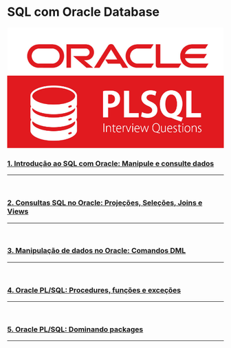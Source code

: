 # SQL com Oracle Database

<img src="./plsql.jpg">

<br>

### [1. Introdução ao SQL com Oracle: Manipule e consulte dados](https://github.com/LeonarDev/Autoplay/tree/main/back-end/modelagem_db/2.DER_para_Rel/curso3)

<hr>
<br>

### [2. Consultas SQL no Oracle: Projeções, Seleções, Joins e Views](https://github.com/LeonarDev/Autoplay/tree/main/back-end/modelagem_db/2.DER_para_Rel/curso4)

<hr>
<br>

### [3. Manipulação de dados no Oracle: Comandos DML](https://github.com/LeonarDev/Autoplay/tree/main/back-end/modelagem_db/2.DER_para_Rel/curso3)

<hr>
<br>

### [4. Oracle PL/SQL: Procedures, funções e exceções](https://github.com/LeonarDev/Autoplay/tree/main/back-end/modelagem_db/2.DER_para_Rel/curso4)

<hr>
<br>

### [5. Oracle PL/SQL: Dominando packages](https://github.com/LeonarDev/Autoplay/tree/main/back-end/modelagem_db/2.DER_para_Rel/curso4)

<hr>
<br>